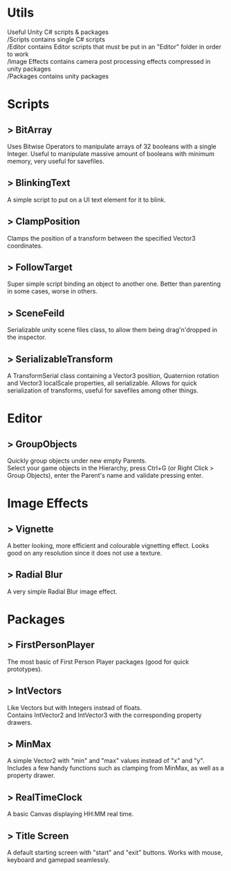 # Utils
Useful Unity C# scripts & packages  
/Scripts contains single C# scripts  
/Editor contains Editor scripts that must be put in an "Editor" folder in order to work  
/Image Effects contains camera post processing effects compressed in unity packages  
/Packages contains unity packages  

# Scripts

##  > BitArray
Uses Bitwise Operators to manipulate arrays of 32 booleans with a single Integer.
Useful to manipulate massive amount of booleans with minimum memory, very useful for savefiles.

##  > BlinkingText
A simple script to put on a UI text element for it to blink.

##  > ClampPosition
Clamps the position of a transform between the specified Vector3 coordinates. 

##  > FollowTarget
Super simple script binding an object to another one. Better than parenting in some cases, worse in others.

##  > SceneFeild
Serializable unity scene files class, to allow them being drag'n'dropped in the inspector.

##  > SerializableTransform
A TransformSerial class containing a Vector3 position, Quaternion rotation and Vector3 localScale properties, all serializable.
Allows for quick serialization of transforms, useful for savefiles among other things.

# Editor

##  > GroupObjects
Quickly group objects under new empty Parents.  
Select your game objects in the Hierarchy, press Ctrl+G (or Right Click > Group Objects), enter the Parent's name and validate pressing enter.

# Image Effects

##  > Vignette
A better looking, more efficient and colourable vignetting effect. Looks good on any resolution since it does not use a texture.

##  > Radial Blur
A very simple Radial Blur image effect.

# Packages

##  > FirstPersonPlayer
The most basic of First Person Player packages (good for quick prototypes).

##  > IntVectors
Like Vectors but with Integers instead of floats.  
Contains IntVector2 and IntVector3 with the corresponding property drawers.

##  > MinMax
A simple Vector2 with "min" and "max" values instead of "x" and "y".  
Includes a few handy functions such as clamping from MinMax, as well as a property drawer.

##  > RealTimeClock
A basic Canvas displaying HH:MM real time.

##  > Title Screen
A default starting screen with "start" and "exit" buttons. Works with mouse, keyboard and gamepad seamlessly.
